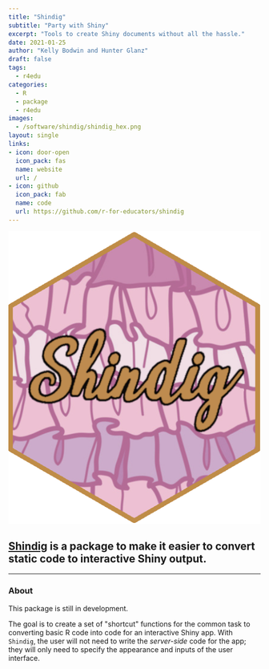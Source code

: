```yaml
---
title: "Shindig"
subtitle: "Party with Shiny"
excerpt: "Tools to create Shiny documents without all the hassle."
date: 2021-01-25
author: "Kelly Bodwin and Hunter Glanz"
draft: false
tags:
  - r4edu
categories:
  - R
  - package
  - r4edu
images:
  - /software/shindig/shindig_hex.png
layout: single
links:
- icon: door-open
  icon_pack: fas
  name: website
  url: /
- icon: github
  icon_pack: fab
  name: code
  url: https://github.com/r-for-educators/shindig
---
```


![shindig hex](shindig_hex.png)

## [Shindig](https://github.com/r-for-educators/Shindig) is a package to make it easier to convert static code to interactive Shiny output.

---

### About

This package is still in development.

The goal is to create a set of "shortcut" functions for the common task to converting
basic R code into code for an interactive Shiny app.  With `Shindig`, the user
will not need to write the *server-side* code for the app; they will only need to
specify the appearance and inputs of the user interface.

